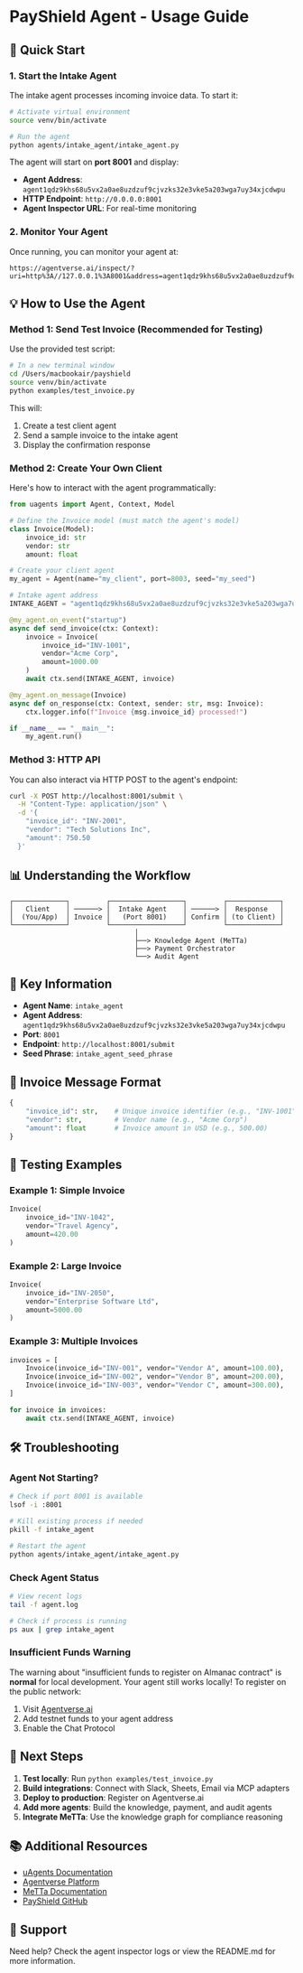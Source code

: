# PayShield Agent - Usage Guide

## 🚀 Quick Start

### 1. Start the Intake Agent

The intake agent processes incoming invoice data. To start it:

```bash
# Activate virtual environment
source venv/bin/activate

# Run the agent
python agents/intake_agent/intake_agent.py
```

The agent will start on **port 8001** and display:
- **Agent Address**: `agent1qdz9khs68u5vx2a0ae8uzdzuf9cjvzks32e3vke5a203wga7uy34xjcdwpu`
- **HTTP Endpoint**: `http://0.0.0.0:8001`
- **Agent Inspector URL**: For real-time monitoring

### 2. Monitor Your Agent

Once running, you can monitor your agent at:
```
https://agentverse.ai/inspect/?uri=http%3A//127.0.0.1%3A8001&address=agent1qdz9khs68u5vx2a0ae8uzdzuf9cjvzks32e3vke5a203wga7uy34xjcdwpu
```

## 💡 How to Use the Agent

### Method 1: Send Test Invoice (Recommended for Testing)

Use the provided test script:

```bash
# In a new terminal window
cd /Users/macbookair/payshield
source venv/bin/activate
python examples/test_invoice.py
```

This will:
1. Create a test client agent
2. Send a sample invoice to the intake agent
3. Display the confirmation response

### Method 2: Create Your Own Client

Here's how to interact with the agent programmatically:

```python
from uagents import Agent, Context, Model

# Define the Invoice model (must match the agent's model)
class Invoice(Model):
    invoice_id: str
    vendor: str
    amount: float

# Create your client agent
my_agent = Agent(name="my_client", port=8003, seed="my_seed")

# Intake agent address
INTAKE_AGENT = "agent1qdz9khs68u5vx2a0ae8uzdzuf9cjvzks32e3vke5a203wga7uy34xjcdwpu"

@my_agent.on_event("startup")
async def send_invoice(ctx: Context):
    invoice = Invoice(
        invoice_id="INV-1001",
        vendor="Acme Corp",
        amount=1000.00
    )
    await ctx.send(INTAKE_AGENT, invoice)

@my_agent.on_message(Invoice)
async def on_response(ctx: Context, sender: str, msg: Invoice):
    ctx.logger.info(f"Invoice {msg.invoice_id} processed!")

if __name__ == "__main__":
    my_agent.run()
```

### Method 3: HTTP API

You can also interact via HTTP POST to the agent's endpoint:

```bash
curl -X POST http://localhost:8001/submit \
  -H "Content-Type: application/json" \
  -d '{
    "invoice_id": "INV-2001",
    "vendor": "Tech Solutions Inc",
    "amount": 750.50
  }'
```

## 📊 Understanding the Workflow

```
┌─────────────┐         ┌──────────────────┐         ┌─────────────┐
│   Client    │ ──────> │  Intake Agent    │ ──────> │  Response   │
│  (You/App)  │ Invoice │   (Port 8001)    │ Confirm │ (to Client) │
└─────────────┘         └──────────────────┘         └─────────────┘
                               │
                               ├──> Knowledge Agent (MeTTa)
                               ├──> Payment Orchestrator
                               └──> Audit Agent
```

## 🔑 Key Information

- **Agent Name**: `intake_agent`
- **Agent Address**: `agent1qdz9khs68u5vx2a0ae8uzdzuf9cjvzks32e3vke5a203wga7uy34xjcdwpu`
- **Port**: `8001`
- **Endpoint**: `http://localhost:8001/submit`
- **Seed Phrase**: `intake_agent_seed_phrase`

## 📝 Invoice Message Format

```python
{
    "invoice_id": str,    # Unique invoice identifier (e.g., "INV-1001")
    "vendor": str,        # Vendor name (e.g., "Acme Corp")
    "amount": float       # Invoice amount in USD (e.g., 500.00)
}
```

## 🧪 Testing Examples

### Example 1: Simple Invoice
```python
Invoice(
    invoice_id="INV-1042",
    vendor="Travel Agency",
    amount=420.00
)
```

### Example 2: Large Invoice
```python
Invoice(
    invoice_id="INV-2050",
    vendor="Enterprise Software Ltd",
    amount=5000.00
)
```

### Example 3: Multiple Invoices
```python
invoices = [
    Invoice(invoice_id="INV-001", vendor="Vendor A", amount=100.00),
    Invoice(invoice_id="INV-002", vendor="Vendor B", amount=200.00),
    Invoice(invoice_id="INV-003", vendor="Vendor C", amount=300.00),
]

for invoice in invoices:
    await ctx.send(INTAKE_AGENT, invoice)
```

## 🛠️ Troubleshooting

### Agent Not Starting?
```bash
# Check if port 8001 is available
lsof -i :8001

# Kill existing process if needed
pkill -f intake_agent

# Restart the agent
python agents/intake_agent/intake_agent.py
```

### Check Agent Status
```bash
# View recent logs
tail -f agent.log

# Check if process is running
ps aux | grep intake_agent
```

### Insufficient Funds Warning
The warning about "insufficient funds to register on Almanac contract" is **normal** for local development. Your agent still works locally! To register on the public network:
1. Visit [Agentverse.ai](https://agentverse.ai)
2. Add testnet funds to your agent address
3. Enable the Chat Protocol

## 🌟 Next Steps

1. **Test locally**: Run `python examples/test_invoice.py`
2. **Build integrations**: Connect with Slack, Sheets, Email via MCP adapters
3. **Deploy to production**: Register on Agentverse.ai
4. **Add more agents**: Build the knowledge, payment, and audit agents
5. **Integrate MeTTa**: Use the knowledge graph for compliance reasoning

## 📚 Additional Resources

- [uAgents Documentation](https://docs.fetch.ai/uAgents)
- [Agentverse Platform](https://agentverse.ai)
- [MeTTa Documentation](https://singularitynet.io)
- [PayShield GitHub](https://github.com/yourusername/payshield)

## 💬 Support

Need help? Check the agent inspector logs or view the README.md for more information.


